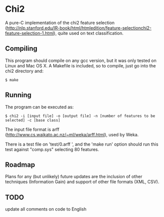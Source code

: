 Chi2
====
A pure-C implementation of the chi2 feature selection (http://nlp.stanford.edu/IR-book/html/htmledition/feature-selectionchi2-feature-selection-1.html), quite used on text classification.

Compiling
---------
This program should compile on any gcc version, but it was only tested on Linux and Mac OS X. 
A Makefile is included, so to compile, just go into the chi2 directory and:

    $ make

Running
-------
The program can be executed as:

    $ chi2 -i [input file] -o [output file] -n [number of features to be selected] -c [base class]

The input file format is arff (http://www.cs.waikato.ac.nz/~ml/weka/arff.html), used by Weka. 

There is a test file on 'test/0.arff ', and the 'make run' option should run this test against "comp.sys" selecting 80 features.

Roadmap
-------
Plans for any (but unlikely) future updates are the inclusion of other techniques (Information Gain) and support of other file formats (XML, CSV).


TODO
----
update all comments on code to English
